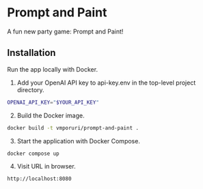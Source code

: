 # Prompt and Paint

A fun new party game: Prompt and Paint!

## Installation

Run the app locally with Docker.

1. Add your OpenAI API key to api-key.env in the top-level project directory.

```bash
OPENAI_API_KEY="$YOUR_API_KEY"
```

2. Build the Docker image.

```bash
docker build -t vmporuri/prompt-and-paint .
```

3. Start the application with Docker Compose.

```bash
docker compose up
```

4. Visit URL in browser.

```
http://localhost:8080
```
